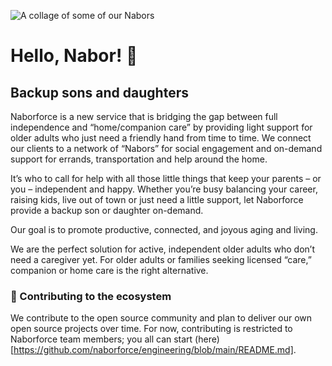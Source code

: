 ![A collage of some of our Nabors](https://naborforce.com/wp-content/uploads/2020/08/Naborcollage.jpg)

# Hello, Nabor! 👋

## Backup sons and daughters
Naborforce is a new service that is bridging the gap between full independence and “home/companion care” by providing light support for older adults who just need a friendly hand from time to time. We connect our clients to a network of “Nabors” for social engagement and on-demand support for errands, transportation and help around the home.

It’s who to call for help with all those little things that keep your parents – or you – independent and happy. Whether you’re busy balancing your career, raising kids, live out of town or just need a little support, let Naborforce provide a backup son or daughter on-demand. 

Our goal is to promote productive, connected, and joyous aging and living. 

We are the perfect solution for active, independent older adults who don’t need a caregiver yet. For older adults or families seeking licensed “care,” companion or home care is the right alternative.

### 🦦 Contributing to the ecosystem

We contribute to the open source community and plan to deliver our own open source projects over time.  For now, contributing is restricted to Naborforce team members; you all can start (here)[https://github.com/naborforce/engineering/blob/main/README.md].
